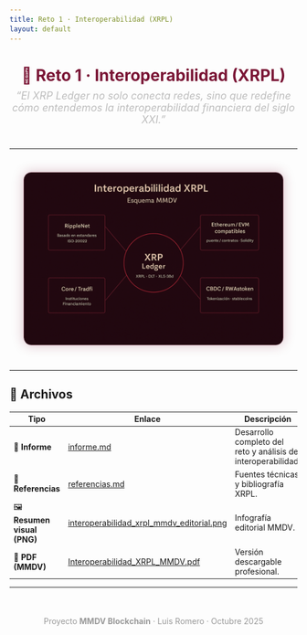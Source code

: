```yaml
---
title: Reto 1 · Interoperabilidad (XRPL)
layout: default
---
```


<div align="center" style="margin-top:20px;margin-bottom:40px;">
  <h1 style="color:#7A1535;font-weight:700;margin-bottom:0;">🧩 Reto 1 · Interoperabilidad (XRPL)</h1>
  <p style="color:#bdbdbd;font-style:italic;margin-top:8px;font-size:18px;">
    “El XRP Ledger no solo conecta redes, sino que redefine cómo entendemos la interoperabilidad financiera del siglo XXI.”
  </p>
</div>

---

<p align="center" style="margin:40px 0;">
  <img src="./visual_xrpl.png" 
       alt="Interoperabilidad XRPL – Esquema MMDV" 
       style="border:1px solid rgba(122,21,53,.4);border-radius:14px;max-width:90%;box-shadow:0 0 20px rgba(122,21,53,.25)">
</p>

---

## 📂 Archivos

| Tipo | Enlace | Descripción |
|------|---------|-------------|
| 📑 **Informe** | [informe.md](./informe.md) | Desarrollo completo del reto y análisis de interoperabilidad. |
| 🔗 **Referencias** | [referencias.md](./referencias.md) | Fuentes técnicas y bibliografía XRPL. |
| 🖼️ **Resumen visual (PNG)** | [interoperabilidad_xrpl_mmdv_editorial.png](./interoperabilidad_xrpl_mmdv_editorial.png) | Infografía editorial MMDV. |
| 📘 **PDF (MMDV)** | [Interoperabilidad_XRPL_MMDV.pdf](./docs/Interoperabilidad_XRPL_MMDV.pdf) | Versión descargable profesional. |

---

<div align="center" style="margin-top:50px;color:#999;font-size:14px;">
  Proyecto <b>MMDV Blockchain</b> · Luis Romero · Octubre 2025  
</div>
